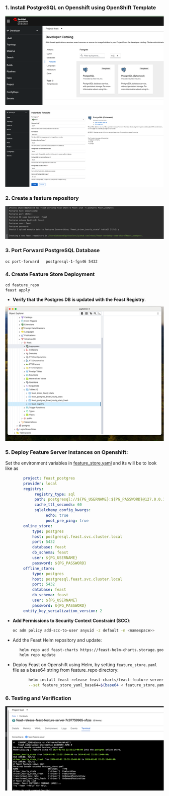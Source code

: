 ###  1. Install PostgreSQL on Openshift using OpenShift Template



![postgres.png](postgres.png)


![postgres-1.png](postgres-1.png)

### 2. Create a feature repository


![create-feast-postgres.png](create-feast-postgres.png)

### 3. Port Forward PostgreSQL Database 

```
oc port-forward   postgresql-1-fgn46 5432
```

### 4. Create Feature Store Deployment

```
cd feature_repo 
feast apply
```

- **Verify that the Postgres DB is updated with the Feast Registry**.

![postgres-feast-registry.png](postgres-feast-registry.png)


### 5. Deploy Feature Server Instances on Openshift:

Set the environment variables in [feature_store.yaml](feature_repo%2Ffeature_store.yaml) and its will be to look like as

  ```yaml
          project: feast_postgres
          provider: local
          registry:
               registry_type: sql
               path: postgresql://${PG_USERNAME}:${PG_PASSWORD}@127.0.0.1:5432/feast
               cache_ttl_seconds: 60
               sqlalchemy_config_kwargs:
                    echo: true
                    pool_pre_ping: true
          online_store:
              type: postgres
              host: postgresql.feast.svc.cluster.local
              port: 5432
              database: feast
              db_schema: feast
              user: ${PG_USERNAME}
              password: ${PG_PASSWORD}
          offline_store:
              type: postgres
              host: postgresql.feast.svc.cluster.local
              port: 5432
              database: feast
              db_schema: feast
              user: ${PG_USERNAME}
              password: ${PG_PASSWORD}
          entity_key_serialization_version: 2
 ```

   - **Add Permissions to Security Context Constraint (SCC)**:
      
     ```bash
     oc adm policy add-scc-to-user anyuid -z default -n <namespace>>
     ``` 
   - Add the Feast Helm repository and update:
       ```bash
          helm repo add feast-charts https://feast-helm-charts.storage.googleapis.com
          helm repo update
       ```

   - Deploy Feast on Openshift using Helm, by setting `feature_store.yaml` file as a base64 string from feature_repo directory:
      ```bash
             helm install feast-release feast-charts/feast-feature-server \
             --set feature_store_yaml_base64=$(base64 < feature_store.yaml) 
      ```
### 6. Testing and Verification
![feast-test.png](feast-test.png)
